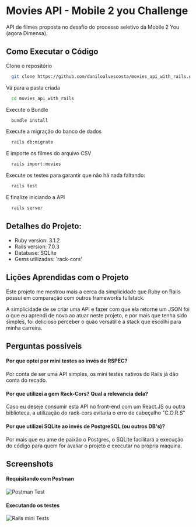 
# Movies API - Mobile 2 you Challenge

API de filmes proposta no desafio do 
processo seletivo da Mobile 2 You (agora 
Dimensa).



## Como Executar o Código

Clone o repositório

```bash
  git clone https://github.com/daniloalvescosta/movies_api_with_rails.git
```

Vá para a pasta criada

```bash
  cd movies_api_with_rails
```

Execute o Bundle

```bash
  bundle install
```

Execute a migração do banco de dados

```bash
  rails db:migrate
```

E importe os filmes do arquivo CSV

```bash
  rails import:movies
```

Execute os testes para garantir que não há nada faltando:

```bash
  rails test
```

E finalize iniciando a API

```bash
  rails server
```


## Detalhes do Projeto:

- Ruby version:  3.1.2
- Rails version: 7.0.3
- Database: SQLite
- Gems utilizadas: 'rack-cors'


## Lições Aprendidas com o Projeto

Este projeto me mostrou mais a cerca da
simplicidade que Ruby on Rails possui em
comparação com outros frameworks fullstack.

A simplicidade de se criar uma API e fazer
com que ela retorne um JSON foi o que eu 
aprendi de novo ao atuar neste projeto,
e por mais que tenha sido simples, foi delicioso
perceber o quão versátil é a stack que 
escolhi para minha carreira.



## Perguntas possíveis

#### Por que optei por mini testes ao invés de RSPEC?

Por conta de ser uma API simples, os mini testes nativos
do Rails já dão conta do recado.

#### Por que utilizei a gem Rack-Cors? Qual a relevancia dela?

Caso eu deseje consumir esta API no front-end
com um React.JS ou outra biblioteca, a utilização
do rack-cors evitaria o erro de cabeçalho "C.O.R.S"

#### Por que utilizei SQLite ao invés de PostgreSQL (ou outros DB's)?

Por mais que eu ame de paixão o Postgres, o SQLite
facilitará a execução do código para quem for 
avaliar o projeto e executar na própria maquina.

## Screenshots
#### Requisitando com Postman
![Postman Test](https://i.ibb.co/93V318M/Postman-tests.png)

#### Executando os testes
![Rails mini Tests](https://i.ibb.co/NV1jP47/tests.png)


